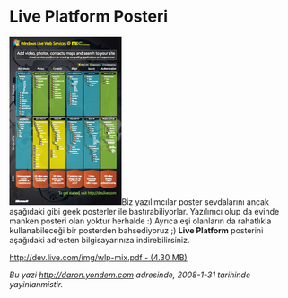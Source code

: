 # Live Platform Posteri 

![](../media/Live_Platform_Posteri/30012008_2.jpg)Biz
yazılımcılar poster sevdalarını ancak aşağıdaki gibi geek posterler ile
bastırabiliyorlar. Yazılımcı olup da evinde manken posteri olan yoktur
herhalde :) Ayrıca eşi olanların da rahatlıkla kullanabileceği bir
posterden bahsediyoruz ;) **Live Platform** posterini aşağıdaki adresten
bilgisayarınıza indirebilirsiniz.

[http://dev.live.com/img/wlp-mix.pdf - (4.30
MB)](http://dev.live.com/img/wlp-mix.pdf)


*Bu yazi http://daron.yondem.com adresinde, 2008-1-31 tarihinde yayinlanmistir.*
